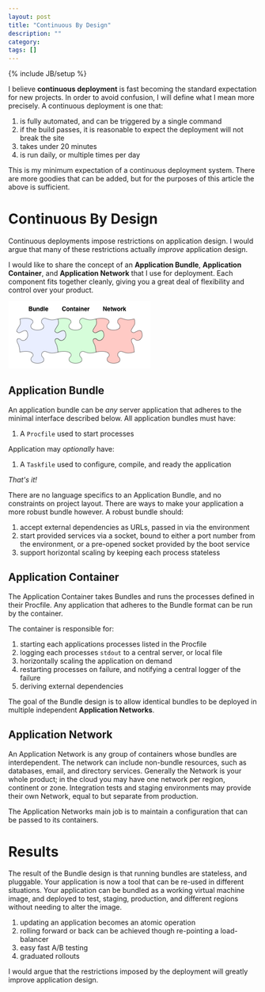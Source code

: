 ```yaml
---
layout: post
title: "Continuous By Design"
description: ""
category: 
tags: []
---
```

{% include JB/setup %}

I believe **continuous deployment** is fast becoming the standard expectation for new projects.
In order to avoid confusion, I will define what I mean more precisely.
A continuous deployment is one that:

1. is fully automated, and can be triggered by a single command
2. if the build passes, it is reasonable to expect the deployment will not break the site
3. takes under 20 minutes
4. is run daily, or multiple times per day

This is my minimum expectation of a continuous deployment system.
There are more goodies that can be added, but for the purposes of this article the above is sufficient.

# Continuous By Design

Continuous deployments impose restrictions on application design.
I would argue that many of these restrictions actually _improve_ application design.

I would like to share the concept of an **Application Bundle**, **Application Container**, and **Application Network** that I use for deployment.
Each component fits together cleanly, giving you a great deal of flexibility and control over your product.

![Bundle Design](/images/app-bundle.png)

## Application Bundle

An application bundle can be _any_ server application that adheres to the minimal interface described below.
All application bundles must have:

1. A `Procfile` used to start processes

Application may _optionally_ have:

1. A `Taskfile` used to configure, compile, and ready the application

_That's it!_

There are no language specifics to an Application Bundle,
and no constraints on project layout.
There are ways to make your application a more robust bundle however.
A robust bundle should:

1. accept external dependencies as URLs, passed in via the environment
2. start provided services via a socket, bound to either a port number from the environment,
    or a pre-opened socket provided by the boot service
3. support horizontal scaling by keeping each process stateless

## Application Container

The Application Container takes Bundles and runs the processes defined in their Procfile.
Any application that adheres to the Bundle format can be run by the container.

The container is responsible for:

1. starting each applications processes listed in the Procfile
2. logging each processes `stdout` to a central server, or local file
3. horizontally scaling the application on demand
4. restarting processes on failure, and notifying a central logger of the failure
5. deriving external dependencies

The goal of the Bundle design is to allow identical bundles to be deployed
in multiple independent **Application Networks**.

## Application Network

An Application Network is any group of containers whose bundles are interdependent.
The network can include non-bundle resources, such as databases, email, and directory services.
Generally the Network is your whole product;
in the cloud you may have one network per region, continent or zone.
Integration tests and staging environments may provide their own Network,
equal to but separate from production.

The Application Networks main job is to maintain a configuration that can be passed to its containers.

# Results

The result of the Bundle design is that running bundles are stateless, and pluggable.
Your application is now a tool that can be re-used in different situations.
Your application can be bundled as a working virtual machine image,
and deployed to test, staging, production, and different regions without needing to alter the image.

1. updating an application becomes an atomic operation
2. rolling forward or back can be achieved though re-pointing a load-balancer
3. easy fast A/B testing
4. graduated rollouts

I would argue that the restrictions imposed by the deployment will greatly improve application design.













